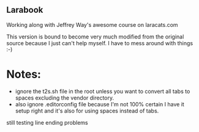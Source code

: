 ## Larabook

Working along with Jeffrey Way's awesome course on laracats.com

This version is bound to become very much modified from the original source because I just can't help myself. I have to mess around with things :-)

# Notes:
- ignore the t2s.sh file in the root unless you want to convert all tabs to spaces excluding the vendor directory. 
- also ignore .editorconfig file because I'm not 100% certain I have it setup right and it's also for using spaces instead of tabs.

still testing line ending problems